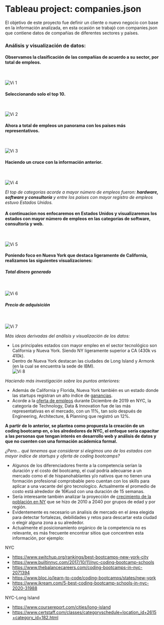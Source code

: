 # Tableau project: companies.json

El objetivo de este proyecto fue definir un cliente o nuevo negocio con base en la información analizada, en esta ocasión se trabajó con companies.json que contiene datos de compañias de diferentes sectores y países.

### Análisis y visualización de datos:

#### __Observamos la clasificación de las compañias de acuerdo a su sector, por total de empleos.__
​  <center></center>![Vi 1](./img/employees_by_category.png) 
#### __Seleccionando solo el top 10.__
​  <center></center>![Vi 2](./img/employees_by_category_t10.png) 
#### __Ahora a total de empleos un panorama con los países más representativos.__
​  <center></center>![Vi 3](./img/employees_by_country.png) 
#### __Haciendo un cruce con la información anterior.__
​  <center></center>![Vi 4](./img/employees_by_country_category.png)

_El top de categorías acorde a mayor número de empleos fueron: __hardware, software y consultoría__ y entre los países con mayor registro de empleos estuvo Estados Unidos._

#### __A continuacion nos enfocaremos en Estados Unidos y visualizaremos los estados con mayor número de empleos en las categorías de software, consultoría y web.__ 
​  <center></center>![Vi 5](./img/usa_sw_web_consulting.png)

#### Poniendo foco en Nueva York que destaca ligeramente de California, realizamos las siguientes visualizaciones:
##### Total dinero generado
​  <center></center>![Vi 6](./img/total_money_raised.png)
##### Precio de adquisición
​  <center></center>![Vi 7](./img/price_amount_by_acq.png)

_Más ideas derivadas del análisis y visualización de los datos:_
- Los principales estados con mayor empleo en el sector tecnológico son California y Nueva York. Siendo NY ligeramente superior a CA (430k vs 410k).
- Dentro de Nueva York destacan las ciudades de Long Island y Armonk (en la cual se encuentra la sede de IBM).
​  <center></center>![Vi 8](./img/main_companies_nyc.png)

_Haciendo más investigación sobre los puntos anteriores:_
- Además de California y Florida, Nueva York también es un estado donde las startups registran un alto índice de [ganancias](https://www.kaggle.com/farhanmd29/50-startups).
- Acorde a la [oferta de empleos](https://www.kaggle.com/new-york-city/new-york-city-current-job-postings) durante Diciembre de 2019 en NYC, la categoría de Technology, Data & Innovation fue de las más representativas en el mercado, con un 11%, tan solo después de Engineering, Architecture, & Planning que registró un 12%.

__A partir de lo anterior, se plantea como propuesta la creación de un coding bootcamp en, o los alrededores de NYC, el enfoque sería capacitar a las personas que tengan interés en desarrollo web y análisis de datos y que no cuenten con una formación acádemica formal.__

_¿Pero... qué tenemos que considerar si elegimos uno de los estados con mayor índice de startups y oferta de coding bootcamps?_
- Algunos de los diferenciadores frente a la competencia serían la duración y el costo del bootcamp, el cual podría adecuarse a un mercado como el de hispanohablantes y/o nativos que no tienen una formación profesional comprobable pero cuentan con los skills para aplicar a una vacante del giro tecnologíco. Actualmente el promedio de costo está alrededor de 16Kusd con una duración de 15 semanas.
- Sería interesante también analizar la proyección de [crecimiento de la población en NY](https://www.kaggle.com/pcharambira/new-york-city-population) que se hizo de 2010 a 2040 por grupos de edad y por región.
- Evidentemente es necesario un ánalisis de mercado en el área elegida para detectar fortalezas, debilidades y retos para descartar esta ciudad o elegir alguna zona a su alrededor.
- Actualmente el posicionamiento orgánico de la competencia no es relevante, es más frecuente encontrar sitios que concentren esta información, por ejemplo:

NYC
+ https://www.switchup.org/rankings/best-bootcamps-new-york-city
+ https://www.builtinnyc.com/2017/10/11/nyc-coding-bootcamp-schools
+ https://www.thebalancecareers.com/coding-bootcamps-in-nyc-2071394
+ https://www.bloc.io/learn-to-code/coding-bootcamps/states/new-york
+ https://www.ikream.com/5-best-coding-bootcamp-schools-in-nyc-2020-31988

NYC-Long Island
+ https://www.coursereport.com/cities/long-island
+ https://www.certstaff.com/classes/categoryschedule+location_id+2615+category_id+182.html

